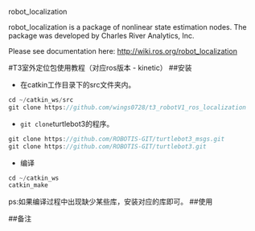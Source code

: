 
robot_localization


robot_localization is a package of nonlinear state estimation nodes. The package was developed by Charles River Analytics, Inc.

Please see documentation here: http://wiki.ros.org/robot_localization

#T3室外定位包使用教程（对应ros版本 - kinetic）
##安装
- 在catkin工作目录下的src文件夹内。
```cpp
cd ~/catkin_ws/src
git clone https://github.com/wings0728/t3_robotV1_ros_localization

```
- `git clone`turtlebot3的程序。
```cpp
git clone https://github.com/ROBOTIS-GIT/turtlebot3_msgs.git
git clone https://github.com/ROBOTIS-GIT/turtlebot3.git
```
- 编译
```cpp
cd ~/catkin_ws
catkin_make
```
ps:如果编译过程中出现缺少某些库，安装对应的库即可。
##使用

##备注

